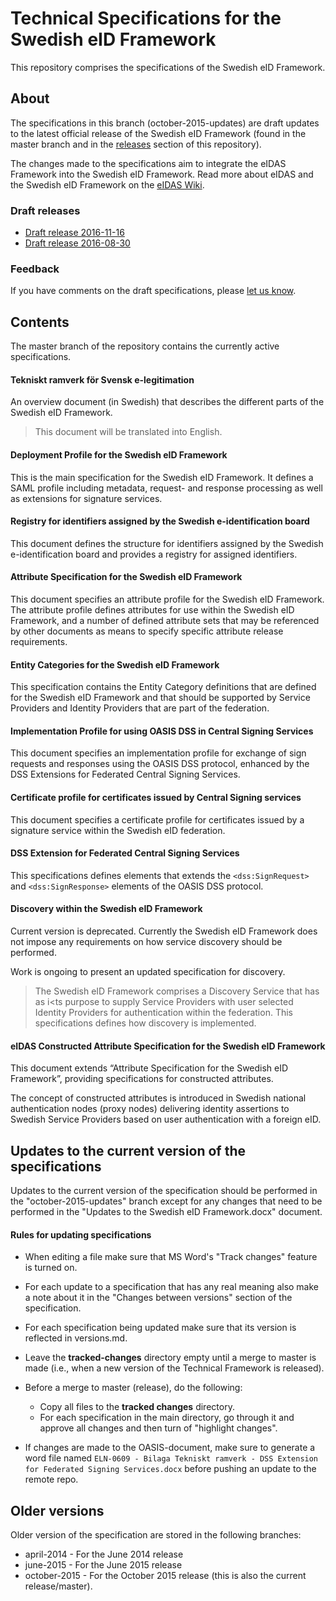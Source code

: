 # Technical Specifications for the Swedish eID Framework #

This repository comprises the specifications of the Swedish eID Framework.

## About

The specifications in this branch (october-2015-updates) are draft updates to the latest official release of the Swedish eID Framework (found in the master branch and in the [releases](https://github.com/elegnamnden/technical-framework/releases) section of this repository).

The changes made to the specifications aim to integrate the eIDAS Framework into the Swedish eID Framework. Read more about eIDAS and the Swedish eID Framework on the [eIDAS Wiki](https://github.com/elegnamnden/eidas/wiki).

### Draft releases

* [Draft release 2016-11-16](https://github.com/elegnamnden/technical-framework/releases/tag/20161116-draft-release)
* [Draft release 2016-08-30](https://github.com/elegnamnden/technical-framework/releases/tag/20160830-draft-release)

### Feedback

If you have comments on the draft specifications, please [let us know](mailto:martin.lindstrom@litsec.se,stefan@aaa-sec.com).

## Contents

The master branch of the repository contains the currently active specifications.

#### Tekniskt ramverk för Svensk e-legitimation

An overview document (in Swedish) that describes the different parts of the Swedish eID Framework.

> This document will be translated into English.

#### Deployment Profile for the Swedish eID Framework

This is the main specification for the Swedish eID Framework. It defines a SAML profile including metadata, request- and response processing as well as extensions for signature services. 

#### Registry for identifiers assigned by the Swedish e-identification board

This document defines the structure for identifiers assigned by the Swedish e-identification board and provides a registry for assigned identifiers.

#### Attribute Specification for the Swedish eID Framework

This document specifies an attribute profile for the Swedish eID Framework. The attribute profile defines attributes for use within the Swedish eID Framework, and a number of defined attribute sets that may be referenced by other documents as means to specify specific attribute release requirements.

#### Entity Categories for the Swedish eID Framework

This specification contains the Entity Category definitions that are defined for the Swedish eID Framework and that should be supported by Service Providers and Identity Providers that are part of the federation.

#### Implementation Profile for using OASIS DSS in Central Signing Services

This document specifies an implementation profile for exchange of sign requests and responses using the OASIS DSS protocol, enhanced by the DSS Extensions for Federated Central Signing Services.

#### Certificate profile for certificates issued by Central Signing services

This document specifies a certificate profile for certificates issued by a signature service within the Swedish eID federation.

#### DSS Extension for Federated Central Signing Services

This specifications defines elements that extends the `<dss:SignRequest>` and `<dss:SignResponse>` elements of the OASIS DSS protocol.

#### Discovery within the Swedish eID Framework

Current version is deprecated. Currently the Swedish eID Framework does not impose any requirements on how service discovery should be performed.

Work is ongoing to present an updated specification for discovery.

> The Swedish eID Framework comprises a Discovery Service that has as i<ts purpose to supply Service Providers with user selected Identity Providers for authentication within the federation. This specifications defines how discovery is implemented.

#### eIDAS Constructed Attribute Specification for the Swedish eID Framework

This document extends “Attribute Specification for the Swedish eID Framework”, providing specifications for constructed attributes.

The concept of constructed attributes is introduced in Swedish national authentication nodes (proxy nodes) delivering identity assertions to Swedish Service Providers based on user authentication with a foreign eID.

## Updates to the current version of the specifications

Updates to the current version of the specification should be performed in the "october-2015-updates" branch except for any changes that need to be performed in the "Updates to the Swedish eID Framework.docx" document.

#### Rules for updating specifications

- When editing a file make sure that MS Word's "Track changes" feature is turned on.

- For each update to a specification that has any real meaning also make a note about it in the "Changes between versions" section of the specification.

- For each specification being updated make sure that its version is reflected in versions.md.

- Leave the **tracked-changes** directory empty until a merge to master is made (i.e., when a new version of the Technical Framework is released).

- Before a merge to master (release), do the following:

  + Copy all files to the **tracked changes** directory.
  + For each specification in the main directory, go through it and approve all changes and then turn of "highlight changes".
  
- If changes are made to the OASIS-document, make sure to generate a word file named `ELN-0609 - Bilaga Tekniskt ramverk - DSS Extension for Federated Signing Services.docx` before pushing an update to the remote repo.
  

## Older versions

Older version of the specification are stored in the following branches:

+ april-2014 - For the June 2014 release
+ june-2015 - For the June 2015 release
+ october-2015 - For the October 2015 release (this is also the current release/master).


